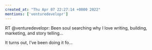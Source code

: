 ```yaml
---
created_at: "Thu Apr 07 22:27:14 +0000 2022"
mentions: ['venturedevelopr']
---
```


RT @venturedevelopr: Been soul searching why I love writing, building, marketing, and story telling...

It turns out, I've been doing it fo…